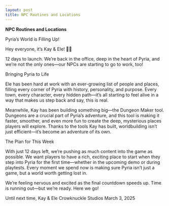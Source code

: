 ```yaml
---
layout: post
title: NPC Routines and Locations 
---
```

**NPC Routines and Locations**

Pyria’s World is Filling Up!

Hey everyone, it’s Kay & Ele! 🌿✨

12 days to launch. We’re back in the office, deep in the heart of Pyria, and we’re not the only ones—our NPCs are starting to go to work, too!

Bringing Pyria to Life

Ele has been hard at work with an ever-growing list of people and places, filling every corner of Pyria with history, personality, and purpose. Every town, every character, every hidden path—it’s all starting to feel alive in a way that makes us step back and say, this is real.

Meanwhile, Kay has been building something big—the Dungeon Maker tool. Dungeons are a crucial part of Pyria’s adventure, and this tool is making it faster, smoother, and even more fun to create the deep, mysterious places players will explore. Thanks to the tools Kay has built, worldbuilding isn’t just efficient—it’s become an adventure of its own.

The Plan for This Week

With just 12 days left, we’re pushing as much content into the game as possible. We want players to have a rich, exciting place to start when they step into Pyria for the first time—whether in the upcoming demo or during playtests. Every moment we spend now is making sure Pyria isn’t just a game, but a world worth getting lost in.

We’re feeling nervous and excited as the final countdown speeds up. Time is running out—but we’re ready. Here we go!

Until next time, 
Kay & Ele Crowknuckle Studios 
March 3, 2025
